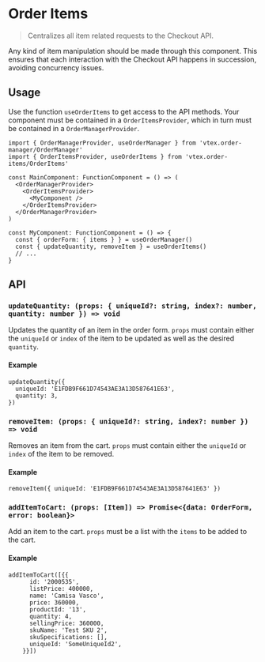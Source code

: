 # Order Items

> Centralizes all item related requests to the Checkout API.

Any kind of item manipulation should be made through this component. This ensures that each interaction with the Checkout API happens in succession, avoiding concurrency issues.

## Usage

Use the function `useOrderItems` to get access to the API methods. Your component must be contained in a `OrderItemsProvider`, which in turn must be contained in a `OrderManagerProvider`.

```tsx
import { OrderManagerProvider, useOrderManager } from 'vtex.order-manager/OrderManager'
import { OrderItemsProvider, useOrderItems } from 'vtex.order-items/OrderItems'

const MainComponent: FunctionComponent = () => (
  <OrderManagerProvider>
    <OrderItemsProvider>
      <MyComponent />
    </OrderItemsProvider>
  </OrderManagerProvider>
)

const MyComponent: FunctionComponent = () => {
  const { orderForm: { items } } = useOrderManager()
  const { updateQuantity, removeItem } = useOrderItems()
  // ...
}
```

## API

### `updateQuantity: (props: { uniqueId?: string, index?: number, quantity: number }) => void`

Updates the quantity of an item in the order form. `props` must contain either the `uniqueId` or `index` of the item to be updated as well as the desired `quantity`.

#### Example

```tsx
updateQuantity({
  uniqueId: 'E1FDB9F661D74543AE3A13D587641E63',
  quantity: 3,
})
```

### `removeItem: (props: { uniqueId?: string, index?: number }) => void`

Removes an item from the cart. `props` must contain either the `uniqueId` or `index` of the item to be removed.

#### Example

```tsx
removeItem({ uniqueId: 'E1FDB9F661D74543AE3A13D587641E63' })
```

### `addItemToCart: (props: [Item]) => Promise<{data: OrderForm, error: boolean}>`

Add an item to the cart. `props` must be a list with the `items` to be added to the cart.

#### Example

```tsx
addItemToCart([{{
      id: '2000535',
      listPrice: 400000,
      name: 'Camisa Vasco',
      price: 360000,
      productId: '13',
      quantity: 4,
      sellingPrice: 360000,
      skuName: 'Test SKU 2',
      skuSpecifications: [],
      uniqueId: 'SomeUniqueId2',
    }}])